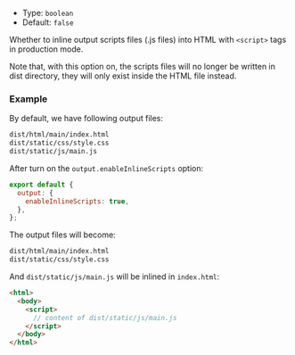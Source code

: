 - Type: `boolean`
- Default: `false`

Whether to inline output scripts files (.js files) into HTML with `<script>` tags in production mode.

Note that, with this option on, the scripts files will no longer be written in dist directory, they will only exist inside the HTML file instead.

### Example

By default, we have following output files:

```bash
dist/html/main/index.html
dist/static/css/style.css
dist/static/js/main.js
```

After turn on the `output.enableInlineScripts` option:

```js
export default {
  output: {
    enableInlineScripts: true,
  },
};
```

The output files will become:

```bash
dist/html/main/index.html
dist/static/css/style.css
```

And `dist/static/js/main.js` will be inlined in `index.html`:

```html
<html>
  <body>
    <script>
      // content of dist/static/js/main.js
    </script>
  </body>
</html>
```
